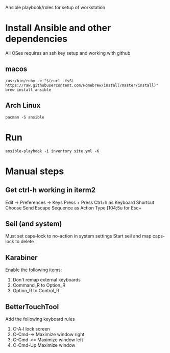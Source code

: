 Ansible playbook/roles for setup of workstation


# Install Ansible and other dependencies

All OSes requires an ssh key setup and working with github


## macos
```
/usr/bin/ruby -e "$(curl -fsSL https://raw.githubusercontent.com/Homebrew/install/master/install)"
brew install ansible
```

## Arch Linux
```
pacman -S ansible

```

# Run
```
ansible-playbook -i inventory site.yml -K
```

# Manual steps

## Get ctrl-h working in iterm2
Edit -> Preferences -> Keys
Press +
Press Ctrl+h as Keyboard Shortcut
Choose Send Escape Sequence as Action
Type [104;5u for Esc+

## Seil (and system)
Must set caps-lock to no-action in system settings
Start seil and map caps-lock to delete

## Karabiner
Enable the following items:
1. Don't remap external keyboards
2. Command_R to Option_R
3. Option_R to Control_R

## BetterTouchTool
Add the following keyboard rules
1. C-A-l lock screen
2. C-Cmd-=> Maximize window right
3. C-Cmd-<= Maximize window left
4. C-Cmd-Up Maximize window
